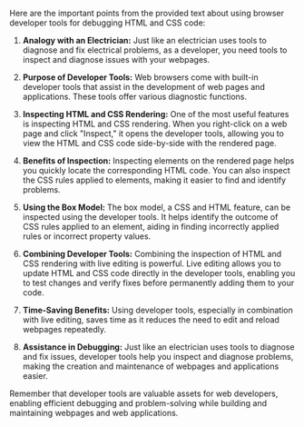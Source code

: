 Here are the important points from the provided text about using browser developer tools for debugging HTML and CSS code:

1. **Analogy with an Electrician:** Just like an electrician uses tools to diagnose and fix electrical problems, as a developer, you need tools to inspect and diagnose issues with your webpages.

2. **Purpose of Developer Tools:** Web browsers come with built-in developer tools that assist in the development of web pages and applications. These tools offer various diagnostic functions.

3. **Inspecting HTML and CSS Rendering:** One of the most useful features is inspecting HTML and CSS rendering. When you right-click on a web page and click "Inspect," it opens the developer tools, allowing you to view the HTML and CSS code side-by-side with the rendered page.

4. **Benefits of Inspection:** Inspecting elements on the rendered page helps you quickly locate the corresponding HTML code. You can also inspect the CSS rules applied to elements, making it easier to find and identify problems.

5. **Using the Box Model:** The box model, a CSS and HTML feature, can be inspected using the developer tools. It helps identify the outcome of CSS rules applied to an element, aiding in finding incorrectly applied rules or incorrect property values.

6. **Combining Developer Tools:** Combining the inspection of HTML and CSS rendering with live editing is powerful. Live editing allows you to update HTML and CSS code directly in the developer tools, enabling you to test changes and verify fixes before permanently adding them to your code.

7. **Time-Saving Benefits:** Using developer tools, especially in combination with live editing, saves time as it reduces the need to edit and reload webpages repeatedly.

8. **Assistance in Debugging:** Just like an electrician uses tools to diagnose and fix issues, developer tools help you inspect and diagnose problems, making the creation and maintenance of webpages and applications easier.

Remember that developer tools are valuable assets for web developers, enabling efficient debugging and problem-solving while building and maintaining webpages and web applications.
